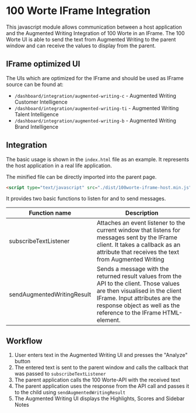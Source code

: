 # 100 Worte IFrame Integration

This javascript module allows communication between a host application and the Augmented Writing Integration of 100 Worte in an IFrame. The 100 Worte UI is able to send the text from Augmented Writing to the parent window and can receive the values to display from the parent.

## IFrame optimized UI

The UIs which are optimized for the IFrame and should be used as IFrame source can be found at:

- `/dashboard/integration/augmented-writing-c` - Augmented Writing Customer Intelligence
- `/dashboard/integration/augmented-writing-ti` - Augmented Writing Talent Intelligence
- `/dashboard/integration/augmented-writing-b` - Augmented Writing Brand Intelligence

## Integration

The basic usage is shown in the `index.html` file as an example. It represents the host application in a real life application.

The minified file can be directly imported into the parent page.
```html
<script type="text/javascript" src="./dist/100worte-iframe-host.min.js"></script>
```

It provides two basic functions to listen for and to send messages.

| Function name | Description |
|----------------------------|----------------------------------------------------------------------------------------------------------------------------------------------------------------------------------------------------------------------------------|
| subscribeTextListener | Attaches an event listener to the current window that listens for messages sent by the IFrame client. It takes a callback as an attribute that receives the text from Augmented Writing |
| sendAugmentedWritingResult | Sends a message with the returned result values from the API to the client. Those values are then visualised in the client IFrame. Input attributes are the response object as well as the reference to the IFrame HTML-element. |

## Workflow

1. User enters text in the Augmented Writing UI and presses the "Analyze" button
2. The entered text is sent to the parent window and calls the callback that was passed to `subscribeTextListener`
3. The parent application calls the 100 Worte-API with the received text
4. The parent application uses the response from the API call and passes it to the child using `sendAugmentedWritingResult`
5. The Augmented Writing UI displays the Highlights, Scores and Sidebar Notes

